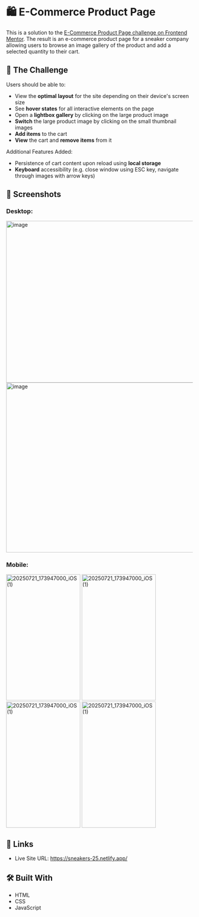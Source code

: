 # 🛍️ E-Commerce Product Page
This is a solution to the [E-Commerce Product Page challenge on Frontend Mentor](https://www.frontendmentor.io/challenges/ecommerce-product-page-UPsZ9MJp6). The result is an e-commerce product page for a sneaker company allowing users to browse an image gallery of the product and add a selected quantity to their cart.

## 🎯 The Challenge
Users should be able to:
- View the **optimal layout** for the site depending on their device's screen size
- See **hover states** for all interactive elements on the page
- Open a **lightbox gallery** by clicking on the large product image
- **Switch** the large product image by clicking on the small thumbnail images
- **Add items** to the cart
- **View** the cart and **remove items** from it

Additional Features Added:
- Persistence of cart content upon reload using **local storage**
- **Keyboard** accessibility (e.g. close window using ESC key, navigate through images with arrow keys)

## 📸 Screenshots
### Desktop:
<img width="815" height="436" alt="image" src="https://github.com/user-attachments/assets/ad6227ee-4170-4d6c-adfd-2012e6bd1129"/>

<img width="815" height="457.7" alt="image" src="https://github.com/user-attachments/assets/aacb6dd1-2a0c-4e07-a740-ccaccb0842b5"/>

### Mobile:
<img width="200" height="339.6" alt="20250721_173947000_iOS (1)" src="https://github.com/user-attachments/assets/91517623-bdb9-4d4f-91e2-8266d65e8286"/>
<img width="200" height="339.6" alt="20250721_173947000_iOS (1)" src="https://github.com/user-attachments/assets/25748a06-0101-4b9d-8eb2-f7b1b1ee770c"/>
<img width="200" height="339.6" alt="20250721_173947000_iOS (1)" src="https://github.com/user-attachments/assets/c50dd3fd-9e97-494d-935b-99b676688593"/>
<img width="200" height="339.6" alt="20250721_173947000_iOS (1)" src="https://github.com/user-attachments/assets/63908d26-4f2b-4663-a97c-08145f6e2d50"/>


## 🔗 Links
- Live Site URL: https://sneakers-25.netlify.app/

## 🛠️ Built With
- HTML
- CSS
- JavaScript

